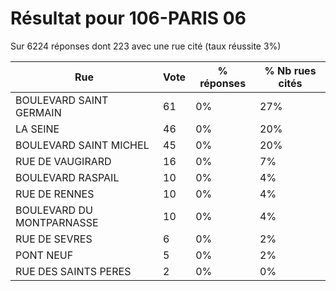 # Résultat pour 106-PARIS 06

Sur 6224 réponses dont 223 avec une rue cité (taux réussite 3%)

| Rue | Vote | % réponses | % Nb rues cités|
|-----|------|------------|----------------|
| BOULEVARD SAINT GERMAIN | 61 | 0% | 27%|
| LA SEINE | 46 | 0% | 20%|
| BOULEVARD SAINT MICHEL | 45 | 0% | 20%|
| RUE DE VAUGIRARD | 16 | 0% | 7%|
| BOULEVARD RASPAIL | 10 | 0% | 4%|
| RUE DE RENNES | 10 | 0% | 4%|
| BOULEVARD DU MONTPARNASSE | 10 | 0% | 4%|
| RUE DE SEVRES | 6 | 0% | 2%|
| PONT NEUF | 5 | 0% | 2%|
| RUE DES SAINTS PERES | 2 | 0% | 0%|
